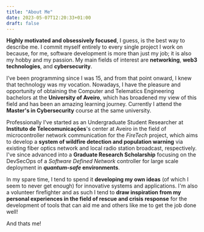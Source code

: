 ```yaml
---
title: "About Me"
date: 2023-05-07T12:20:33+01:00
draft: false
---
```


**Highly motivated and obsessively focused**, I guess, is the best way to describe me. I commit myself entirely to every single project I work on because, for me, software development is more than just my job; it is also my hobby and my passion. My main fields of interest are **networking**, **web3 technologies**, and **cybersecurity**.

I’ve been programming since I was 15, and from that point onward, I knew that technology was my vocation. Nowadays, I have the pleasure and opportunity of obtaining the Computer and Telematics Engineering bachelors at the **University of Aveiro**, which has broadened my view of this field and has been an amazing learning journey. Currently I attend the **Master's in Cybersecurity** course at the same university.

Professionally I've started as an Undergraduate Student Researcher at **Instituto de Telecomunicações**'s center at Aveiro in the field of microcontroller network communication for the _FireTech_ project, which aims to develop a **system of wildfire detection and population warning** via existing fiber optics network and local radio station broadcast, respectively.  I've since advanced into a **Graduate Research Scholarship** focusing on the DevSecOps of a _Software Defined Network_ controller for large scale deployment in **_quantum-safe_ environments**.

In my spare time, I tend to spend it **developing my own ideas** (of which I seem to never get enough) for innovative systems and applications. I'm also a volunteer firefighter and as such I tend to **draw inspiration from my personal experiences in the field of rescue and crisis response** for the development of tools that can aid me and others like me to get the job done well!

And thats me!
